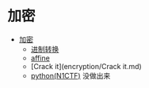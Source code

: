 # 加密



* [加密](encryption.md)
    * [进制转换](encryption/进制转换.md)
    * [affine](encryption/affine.md)
    * [Crack it](encryption/Crack it.md)
    * [python(N1CTF)](encryption/python.md)    没做出来

